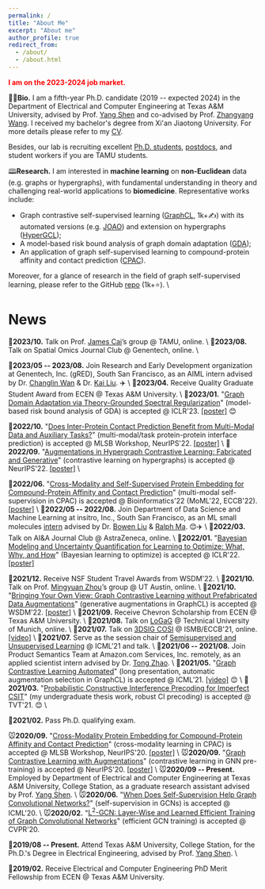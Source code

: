 ```yaml
---
permalink: /
title: "About Me"
excerpt: "About me"
author_profile: true
redirect_from: 
  - /about/
  - /about.html
---
```


<span style="color:red">**I am on the 2023-2024 job market.**</span>

🧑‍🎓**Bio.** I am a fifth-year Ph.D. candidate (2019 -- expected 2024) in the Department of Electrical and Computer Engineering at Texas A&M University, advised by Prof. [Yang Shen](https://shen-lab.github.io) and co-advised by Prof. [Zhangyang Wang](https://vita-group.github.io/). I received my bachelor's degree from Xi'an Jiaotong University. For more details please refer to my [CV](https://yyou1996.github.io/files/yuning_cv.pdf).

Besides, our lab is recruiting excellent [Ph.D. students](https://shen-lab.github.io/Positions-TAMU-ECE-Shen.pdf), [postdocs](https://shen-lab.github.io/positions-201712.pdf), and student workers if you are TAMU students.

🕮**Research.** I am interested in **machine learning** on **non-Euclidean** data (e.g. graphs or hypergraphs), with fundamental understanding in theory and challenging real-world applications to **biomedicine**.
Representative works include:
- Graph contrastive self-supervised learning ([GraphCL](https://arxiv.org/abs/2010.13902), 1k+✍️) with its automated versions (e.g. [JOAO](https://arxiv.org/abs/2106.07594)) and extension on hypergraphs ([HyperGCL](https://arxiv.org/abs/2210.03801));
- A model-based risk bound analysis of graph domain adaptation ([GDA](https://openreview.net/forum?id=OysfLgrk8mk));
- An application of graph self-supervised learning to compound-protein affinity and contact prediction ([CPAC](https://www.biorxiv.org/content/10.1101/2022.07.18.500559v1)).

Moreover, for a glance of research in the field of graph self-supervised learning, please refer to the GitHub [repo](https://github.com/ChandlerBang/awesome-self-supervised-gnn) (1k+⭐). \\
<br />

<!-- (ii) heuristic self-supervision on graphs ([SS-GCNs](https://arxiv.org/abs/2006.09136)), -->
<!-- , [GraphCL-LP](https://arxiv.org/abs/2201.01702) -->


News
=====

🐰**2023/10.** Talk on Prof. [James Cai](https://cailab-tamu.github.io/)’s group @ TAMU, online. \\
🐰**2023/08.** Talk on Spatial Omics Journal Club @ Genentech, online. \\
<!-- 🐰**2023/06.** Have a sweet time in [Genentech Gives Back](https://www.gene.com/good/giving/programs-volunteerism/gives-back) week. 💙 \\ -->
🐰**2023/05 -- 2023/08.** Join Research and Early Development organization at Genentech, Inc. (gRED), South San Francisco, as an AIML intern advised by Dr. [Changlin Wan](http://changlinwan.com/) & Dr. [Kai Liu](https://www.linkedin.com/in/kai-liu-5aa28914/). ✈️ \\
🐰**2023/04.** Receive Quality Graduate Student Award from ECEN @ Texas A&M University. \\
🐰**2023/01.** "[Graph Domain Adaptation via Theory-Grounded Spectral Regularization](https://openreview.net/forum?id=OysfLgrk8mk)" (model-based risk bound analysis of GDA) is accepted @ ICLR'23. [[poster]](https://yyou1996.github.io/files/iclr2023_gda_poster.pdf) 😊

🐯**2022/10.** "[Does Inter-Protein Contact Prediction Benefit from Multi-Modal Data and Auxiliary Tasks?](https://www.biorxiv.org/content/10.1101/2022.11.29.518454v1)" (multi-modal/task protein-protein interface prediction) is accepted @ MLSB Workshop, NeurIPS'22. [[poster]](https://yyou1996.github.io/files/mlsb2022_protein_poster.pdf) \\
🐯**2022/09.** "[Augmentations in Hypergraph Contrastive Learning: Fabricated and Generative](https://arxiv.org/abs/2210.03801)" (contrastive learning on hypergraphs) is accepted @ NeurIPS'22. [[poster]](https://yyou1996.github.io/files/neurips2022_hypergcl_poster.pdf) \\
<!-- 🐯**2022/07.** Happy [4th anniversary](https://www.linkedin.com/posts/insitro_the-past-four-years-would-not-have-been-possible-activity-6963918926535700480-eM2X?utm_source=linkedin_share&utm_medium=member_desktop_web) to insitro, Inc.! 🎂 \\ -->
🐯**2022/06.** "[Cross-Modality and Self-Supervised Protein Embedding for Compound-Protein Affinity and Contact Prediction](https://www.biorxiv.org/content/10.1101/2022.07.18.500559v1)" (multi-modal self-supervision in CPAC) is accepted @ Bioinformatics'22 (MoML'22, ECCB'22). [[poster]](https://yyou1996.github.io/files/moml2022_cpac_poster.pdf) \\
🐯**2022/05 -- 2022/08.** Join Department of Data Science and Machine Learning at insitro, Inc., South San Francisco, as an ML small molecules [intern](https://www.linkedin.com/posts/insitro_machinelearning-activity-6954871600278097920-kEH-?utm_source=linkedin_share&utm_medium=member_desktop_web) advised by Dr. [Bowen Liu](https://scholar.google.com/citations?user=l_IWUOAAAAAJ&hl=en&oi=ao) & [Ralph Ma](https://www.linkedin.com/in/ralphma/). 😊✈️ \\
🐯**2022/03.** Talk on AI&A Journal Club @ AstraZeneca, online. \\
🐯**2022/01.** "[Bayesian Modeling and Uncertainty Quantification for Learning to Optimize: What, Why, and How](https://openreview.net/forum?id=EVVadRFRgL7)" (Bayesian learning to optimize) is accepted @ ICLR'22. [[poster]](https://yyou1996.github.io/files/iclr2022_bl2o_poster.pdf)

🐂**2021/12.** Receive NSF Student Travel Awards from WSDM'22. \\
🐂**2021/10.** Talk on Prof. [Mingyuan Zhou](https://mingyuanzhou.github.io/index.html)’s group @ UT Austin, online. \\
🐂**2021/10.** "[Bringing Your Own View: Graph Contrastive Learning without Prefabricated Data Augmentations](https://arxiv.org/abs/2201.01702)" (generative augmentations in GraphCL) is accepted @ WSDM'22. [[poster]](https://yyou1996.github.io/files/wsdm2022_graphcl_lp_poster.pdf) \\
🐂**2021/09.** Receive Chevron Scholarship from ECEN @ Texas A&M University. \\
🐂**2021/08.** Talk on [LoGaG](https://hannes-stark.com/logag-reading-group) @ Technical University of Munich, online. \\
🐂**2021/07.** Talk on [3DSIG COSI](https://www.iscb.org/cms_addon/conferences/ismbeccb2021/tracks/3dsig) @ ISMB/ECCB'21, online. [[video]](https://www.youtube.com/watch?v=lX1jSvi44uE) \\
🐂**2021/07.** Serve as the session chair of [Semisupervised and Unsupervised Learning](https://icml.cc/Conferences/2021/Schedule?showParentSession=12101) @ ICML'21 and talk. \\
🐂**2021/06 -- 2021/08.** Join Product Semantics Team at Amazon.com Services, Inc. remotely, as an applied scientist intern advised by Dr. [Tong Zhao](https://scholar.google.com/citations?user=SSBJh9oAAAAJ&hl=en&oi=ao). \\
🐂**2021/05.** "[Graph Contrastive Learning Automated](https://arxiv.org/abs/2106.07594)" (long presentation, automatic augmentation selection in GraphCL) is accepted @ ICML’21. [[video]](https://slideslive.com/38958634/graph-contrastive-learning-automated) 😊 \\
🐂**2021/03.** "[Probabilistic Constructive Interference Precoding for Imperfect CSIT](https://ieeexplore.ieee.org/document/9374108)" (my undergraduate thesis work, robust CI precoding) is accepted @ TVT'21. 😊 \\
<!-- 🐂**2021/02.** Survive [Texas winter storm](https://www.foxnews.com/us/texas-winter-storm-power-outage-snow-temperatures). 🥶 \\ -->
🐂**2021/02.** Pass Ph.D. qualifying exam.

<!-- 🐭**2020/12.** "[AR-Stock: Deep Augmented Relational Stock Prediction](https://aaai-kdf.github.io/kdf2021/assets/pdfs/KDF_21_paper_5.pdf)" (oral, GCNs in stock prediction) is accepted @ KDF Workshop, AAAI'21. \\ -->
🐭**2020/09.** "[Cross-Modality Protein Embedding for Compound-Protein Affinity and Contact Prediction](https://www.biorxiv.org/content/10.1101/2020.11.29.403162v1)" (cross-modality learning in CPAC) is accepted @ MLSB Workshop, NeurIPS'20. [[poster]](https://yyou1996.github.io/files/mlsb2020_cpac_poster.pdf) \\
🐭**2020/09.** "[Graph Contrastive Learning with Augmentations](https://arxiv.org/abs/2010.13902)" (contrastive learning in GNN pre-training) is accepted @ NeurIPS'20. [[poster]](https://yyou1996.github.io/files/neurips2020_graphcl_poster.pdf) \\
🐭**2020/09 -- Present.** Employed by Department of Electrical and Computer Engineering at Texas A&M University, College Station, as a graduate research assistant advised by Prof. [Yang Shen](https://shen-lab.github.io/). \\
🐭**2020/06.** "[When Does Self-Supervision Help Graph Convolutional Networks?](https://arxiv.org/abs/2006.09136)" (self-supervision in GCNs) is accepted @ ICML'20. \\
🐭**2020/02.** "[L<sup>2</sup>-GCN: Layer-Wise and Learned Efficient Training of Graph Convolutional Networks](https://arxiv.org/abs/2003.13606)" (efficient GCN training) is accepted @ CVPR'20.

🐖**2019/08 -- Present.** Attend Texas A&M University, College Station, for the Ph.D.'s Degree in Electrical Engineering, advised by Prof. [Yang Shen](https://shen-lab.github.io/). \\
<!-- 🐖**2019/05 -- 2019/08.** Join [Intelligence SciencE and systEm Lab (iSEE)](https://www.isee-ai.cn/) in the School of Data and Computer Science at Sun Yet-Sen University, Guangzhou, as a voluntary research assistant advised by Prof. [Wei-Shi Zheng](https://www.isee-ai.cn/~zhwshi/). \\ -->
🐖**2019/02.** Receive Electrical and Computer Engineering PhD Merit Fellowship from ECEN @ Texas A&M University.

<!--  🐶**2018/09 -- 2019/04.** Join State Key Laboratory for Strength and Vibration of Mechanical Structures in the School of Aerospace Engineering at Xi'an Jiaotong University, Xi'an, as a voluntary research assistant advised by Dr. [Gangming Lv](http://gr.xjtu.edu.cn/web/gmlv/1) & Prof. [Guiyan Rong](http://gr.xjtu.edu.cn/web/yanguirong/1). \\
🐶**2018/07 -- 2018/08.** Join [Optical+Biomedical Engineering Laboratory (OBEL)](http://obel.ee.uwa.edu.au/) in the School of Electrical, Electronic & Computer Engineering at the University of Western Australia, Perth, as a voluntary research assistant advised by Dr. [Karol Karnowski](https://scholar.google.com/citations?user=piE2NlMAAAAJ&hl=en&oi=ao) & Prof. [Barry Cense](https://scholar.google.com/citations?user=j88vA6YAAAAJ&hl=en&oi=ao). -->

<!-- 🐵**2016/12.** Receive 1st Prize in Shaanxi at Contemporary Undergraduate Mathematical Contest in Modeling from China Society for Industrial and Applied Mathematics. -->

<!-- 🐏**2015/08 -- 2019/06.** Attend Xi'an Jiaotong University, Xi'an, China, for the Bachelor's Degree in Information Engineering. ✈️ -->
